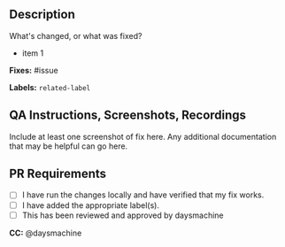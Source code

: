 ## Description

What's changed, or what was fixed?
- item 1

**Fixes:** #issue

**Labels:** `related-label`

## QA Instructions, Screenshots, Recordings
Include at least one screenshot of fix here. Any additional documentation that may be helpful can go here. 


## PR Requirements 
- [ ] I have run the changes locally and have verified that my fix works. 
- [ ] I have added the appropriate label(s).
- [ ] This has been reviewed and approved by daysmachine

**CC:** @daysmachine
